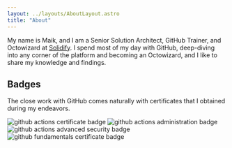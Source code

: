 ```yaml
---
layout: ../layouts/AboutLayout.astro
title: "About"
---
```


My name is Maik, and I am a Senior Solution Architect, GitHub Trainer, and Octowizard at <a href="https://solidify.dev/">Solidify</a>. I spend most of my day with GitHub, deep-diving into any corner of the platform and becoming an Octowizard, and I like to share my knowledge and findings.

## Badges

The close work with GitHub comes naturally with certificates that I obtained during my endeavors.

<div class="grid grid-cols-4 gap-x-1 gap-y-1">
  <img src="/badges/github-actions_medium.png" alt="github actions certificate badge">
  <img src="/badges/github-administration_medium.png" alt="github actions administration badge">
  <img src="/badges/github-advanced-security_medium.png" alt="github actions advanced security badge">
  <img src="/badges/github-foundations-for-non-developers_medium.png" alt="github fundamentals certificate badge">
</div>
